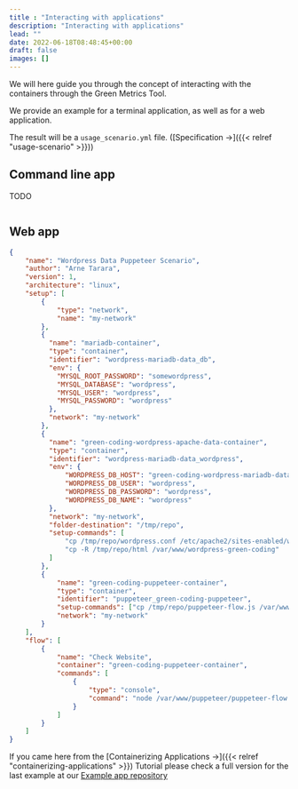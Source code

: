 ```yaml
---
title : "Interacting with applications"
description: "Interacting with applications"
lead: ""
date: 2022-06-18T08:48:45+00:00
draft: false
images: []
---
```


We will here guide you through the concept of interacting with the containers
through the Green Metrics Tool.

We provide an example for a terminal application, as well as for a web application.

The result will be a `usage_scenario.yml` file. ([Specification →]({{< relref "usage-scenario" >}}))

## Command line app

TODO

```json

```

## Web app
```json
{
    "name": "Wordpress Data Puppeteer Scenario",
    "author": "Arne Tarara",
    "version": 1,
    "architecture": "linux",
    "setup": [
        {
            "type": "network",
            "name": "my-network"
        },
        {
          "name": "mariadb-container",
          "type": "container",
          "identifier": "wordpress-mariadb-data_db",
          "env": {
            "MYSQL_ROOT_PASSWORD": "somewordpress",
            "MYSQL_DATABASE": "wordpress",
            "MYSQL_USER": "wordpress",
            "MYSQL_PASSWORD": "wordpress"
          },
          "network": "my-network"
        },
        {
          "name": "green-coding-wordpress-apache-data-container",
          "type": "container",
          "identifier": "wordpress-mariadb-data_wordpress",
          "env": {
              "WORDPRESS_DB_HOST": "green-coding-wordpress-mariadb-data-container",
              "WORDPRESS_DB_USER": "wordpress",
              "WORDPRESS_DB_PASSWORD": "wordpress",
              "WORDPRESS_DB_NAME": "wordpress"
          },
          "network": "my-network",
          "folder-destination": "/tmp/repo",
          "setup-commands": [
              "cp /tmp/repo/wordpress.conf /etc/apache2/sites-enabled/wordpress.conf",
              "cp -R /tmp/repo/html /var/www/wordpress-green-coding"
          ]
        },
        {
            "name": "green-coding-puppeteer-container",
            "type": "container",
            "identifier": "puppeteer_green-coding-puppeteer",
            "setup-commands": ["cp /tmp/repo/puppeteer-flow.js /var/www/puppeteer/puppeteer-flow.js"],
            "network": "my-network"
        }
    ],
    "flow": [
        {
            "name": "Check Website",
            "container": "green-coding-puppeteer-container",
            "commands": [
                {
                    "type": "console",
                    "command": "node /var/www/puppeteer/puppeteer-flow.js"
                }
            ]
        }
    ]
}
```

If you came here from the [Containerizing Applications →]({{< relref "containerizing-applications" >}}) Tutorial
please check a full version for the last example at our [Example app repository](https://github.com/green-coding-berlin/example-applications/tree/main/wordpress-mariadb-data)